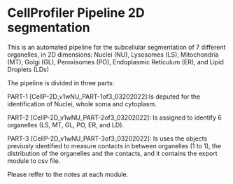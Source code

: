 # CellProfiler Pipeline 2D segmentation
This is an automated pipeline for the subcellular segmentation of 7 different organelles, in 2D dimensions:
Nuclei (NU),
Lysosomes (LS),
Mitochondria (MT),
Golgi (GL),
Peroxisomes (PO),
Endoplasmic Reticulum (ER), and
Lipid Droplets (LDs)

The pipeline is divided in three parts:

PART-1 [CellP-2D_v1wNU_PART-1of3_03202022]:Is deputed for the identification of Nuclei, whole soma and cytoplasm.

PART-2 [CellP-2D_v1wNU_PART-2of3_03202022]: Is assigned to identify 6 organelles (LS, MT, GL, PO, ER, and LD).

PART-3 [CellP-2D_v1wNU_PART-3of3_03202022]: Is uses the objects previusly identified to measure contacts in between organelles (1 to 1), the distribution of the organelles and the contacts, and it contains the export module to csv file. 

Please reffer to the notes at each module.
